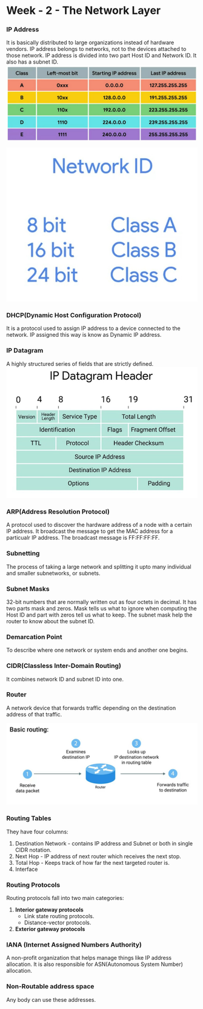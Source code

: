 # Week - 2 - The Network Layer

### <b>IP Address</b>
It is basically distributed to large organizations instead of hardware vendors. IP address belongs to networks, not to the devices attached to those network. IP address is divided into two part Host ID and Network ID. It also has a subnet ID.
<img src="../Images/IP-Classes.jpeg">  
  
<img src="../Images/IP-Classes-Info.jpeg">

### <b>DHCP(Dynamic Host Configuration Protocol)</b>
It is a protocol used to assign IP address to a device connected to the network. IP assigned this way is know as Dynamic IP address.

### <b>IP Datagram</b>
A highly structured series of fields that are strictly defined.
<img src="../Images/IP-Datagram.jpeg">

### <b>ARP(Address Resolution Protocol)</b>
A protocol used to discover the hardware address of a node with a certain IP address. It broadcast the message to get the MAC address for a particualr IP address. The broadcast message is FF:FF:FF:FF.

### <b>Subnetting</b>
The process of taking a large network and splitting it upto many individual and smaller subnetworks, or subnets.

### <b>Subnet Masks</b>
32-bit numbers that are normally written out as four octets in decimal. It has two parts mask and zeros. Mask tells us what to ignore when computing the Host ID and part with zeros tell us what to keep. The subnet mask help the router to know about the subnet ID.

### <b>Demarcation Point</b>
To describe where one network or system ends and another one begins.

### <b>CIDR(Classless Inter-Domain Routing)</b>
It combines network ID and subnet ID into one.

### <b>Router</b>
A network device that forwards traffic depending on the destination address of that traffic.  
 
<img src="../Images/Router-Function.jpeg">  


### <b>Routing Tables</b>
They have four columns:
1. Destination Network -  contains IP address and Subnet or both in single CIDR notation.
1. Next Hop - IP address of next router which receives the next stop.
1. Total Hop - Keeps track of how far the next targeted router is.
1. Interface

### <b>Routing Protocols</b>
Routing protocols fall into two main categories:
1. <b>Interior gateway protocols</b>
    - Link state routing protocols.
    - Distance-vector protocols.
1. <b>Exterior gateway protocols</b>

### <b>IANA (Internet Assigned Numbers Authority)</b>
A non-profit organization that helps manage things like IP address allocation. It is also responsible for ASN(Autonomous System Number) allocation.

### <b>Non-Routable address space</b>
Any body can use these addresses.




